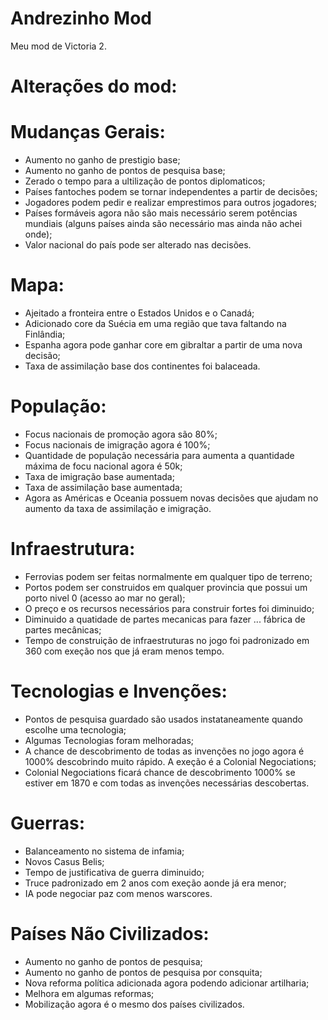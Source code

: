 # Andrezinho Mod

Meu mod de Victoria 2.

# Alterações do mod:

# Mudanças Gerais:

* Aumento no ganho de prestigio base;
* Aumento no ganho de pontos de pesquisa base;
* Zerado o tempo para a ultilização de pontos diplomaticos;
* Países fantoches podem se tornar independentes a partir de decisões;
* Jogadores podem pedir e realizar emprestimos para outros jogadores;
* Países formáveis agora não são mais necessário serem potências mundiais (alguns países ainda são necessário mas ainda não achei onde);
* Valor nacional do país pode ser alterado nas decisões.

# Mapa:

* Ajeitado a fronteira entre o Estados Unidos e o Canadá;
* Adicionado core da Suécia em uma região que tava faltando na Finlândia;
* Espanha agora pode ganhar core em gibraltar a partir de uma nova decisão;
* Taxa de assimilação base dos continentes foi balaceada.


# População:

* Focus nacionais de promoção agora são 80%;
* Focus nacionais de imigração agora é 100%;
* Quantidade de população necessária para aumenta a quantidade máxima de focu nacional agora é 50k;
* Taxa de imigração base aumentada;
* Taxa de assimilação base aumentada;
* Agora as Américas e Oceania possuem novas decisões que ajudam no aumento da taxa de assimilação e imigração.

# Infraestrutura:

* Ferrovias podem ser feitas normalmente em qualquer tipo de terreno;
* Portos podem ser construidos em qualquer provincia que possui um porto nivel 0 (acesso ao mar no geral);
* O preço e os recursos necessários para construir fortes foi diminuido;
* Diminuido a quatidade de partes mecanicas para fazer ... fábrica de partes mecânicas;
* Tempo de construição de infraestruturas no jogo foi padronizado em 360 com exeção nos que já eram menos tempo.

# Tecnologias e Invenções:

* Pontos de pesquisa guardado são usados instataneamente quando escolhe uma tecnologia;
* Algumas Tecnologias foram melhoradas;
* A chance de descobrimento de todas as invenções no jogo agora é 1000% descobrindo muito rápido. A exeção é a Colonial Negociations;
* Colonial Negociations ficará chance de descobrimento 1000% se estiver em 1870 e com todas as invenções necessárias descobertas.

# Guerras:

* Balanceamento no sistema de infamia;
* Novos Casus Belis;
* Tempo de justificativa de guerra diminuido;
* Truce padronizado em 2 anos com exeção aonde já era menor;
* IA pode negociar paz com menos warscores.

# Países Não Civilizados:

* Aumento no ganho de pontos de pesquisa;
* Aumento no ganho de pontos de pesquisa por consquita;
* Nova reforma política adicionada agora podendo adicionar artilharia;
* Melhora em algumas reformas;
* Mobilização agora é o mesmo dos países civilizados.
